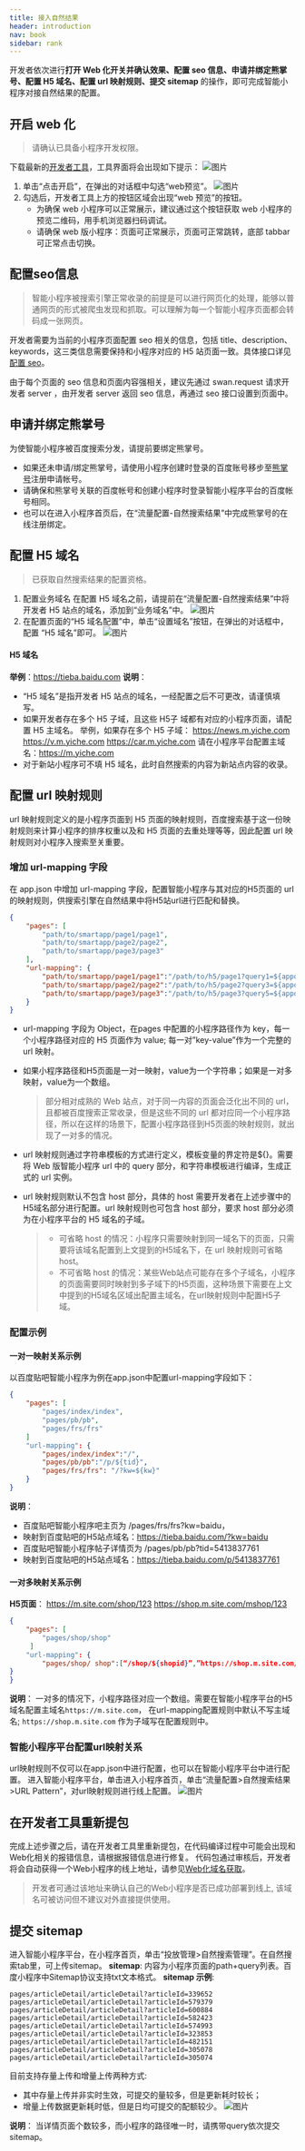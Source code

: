 ```yaml
---
title: 接入自然结果
header: introduction
nav: book
sidebar: rank
---
```


开发者依次进行**打开 Web 化开关并确认效果、配置 seo 信息、申请并绑定熊掌号、配置 H5 域名、配置 url 映射规则、提交 sitemap** 的操作，即可完成智能小程序对接自然结果的配置。

## 开启 web 化

> 请确认已具备小程序开发权限。

下载最新的<a href="https://smartprogram.baidu.com/docs/develop/devtools/show_sur/">开发者工具</a>，工具界面将会出现如下提示：
![图片](../../img/flow/rank/rank1.png)
1. 单击“点击开启”，在弹出的对话框中勾选“web预览”。
![图片](../../img/flow/rank/rank2.png)
2. 勾选后，开发者工具上方的按钮区域会出现“web 预览”的按钮。
    * 为确保 web 小程序可以正常展示，建议通过这个按钮获取 web 小程序的预览二维码，用手机浏览器扫码调试。   
    * 请确保 web 版小程序：页面可正常展示，页面可正常跳转，底部 tabbar 可正常点击切换。


## 配置seo信息

> 智能小程序被搜索引擎正常收录的前提是可以进行网页化的处理，能够以普通网页的形式被爬虫发现和抓取。可以理解为每一个智能小程序页面都会转码成一张网页。

开发者需要为当前的小程序页面配置 seo 相关的信息，包括 title、description、keywords，这三类信息需要保持和小程序对应的 H5 站页面一致。具体接口详见<a href="http://smartapp.baidu.com/docs/develop/api/seo/">配置 seo</a>。

由于每个页面的 seo 信息和页面内容强相关，建议先通过 swan.request 请求开发者  server ，由开发者 server 返回 seo 信息，再通过 seo 接口设置到页面中。

## 申请并绑定熊掌号

为使智能小程序被百度搜索分发，请提前要绑定熊掌号。
* 如果还未申请/绑定熊掌号，请使用小程序创建时登录的百度账号移步至<a href="https://xiongzhang.baidu.com">熊掌号</a>注册申请帐号。
* 请确保和熊掌号关联的百度帐号和创建小程序时登录智能小程序平台的百度帐号相同。
* 也可以在进入小程序首页后，在“流量配置-自然搜索结果”中完成熊掌号的在线注册绑定。

## 配置 H5 域名

> 已获取自然搜索结果的配置资格。

1. 配置业务域名
在配置 H5 域名之前，请提前在“流量配置-自然搜索结果”中将开发者 H5 站点的域名，添加到“业务域名”中。
![图片](../../img/flow/rank/rank7.png)
2. 在配置页面的“H5 域名配置”中，单击“设置域名”按钮，在弹出的对话框中，配置 “H5 域名”即可。
![图片](../../img/flow/rank/rank3.png)

#### H5 域名

**举例**：https://tieba.baidu.com
**说明**：
* “H5 域名”是指开发者 H5 站点的域名，一经配置之后不可更改，请谨慎填写。
* 如果开发者存在多个 H5 子域，且这些 H5子 域都有对应的小程序页面，请配置 H5 主域名。
    举例，如果存在多个 H5 子域：
    https://news.m.yiche.com
    https://v.m.yiche.com
    https://car.m.yiche.com
    请在小程序平台配置主域名：https://m.yiche.com
* 对于新站小程序可不填 H5 域名，此时自然搜索的内容为新站点内容的收录。

## 配置 url 映射规则

url 映射规则定义的是小程序页面到 H5 页面的映射规则，百度搜索基于这一份映射规则来计算小程序的排序权重以及和 H5 页面的去重处理等等，因此配置 url 映射规则对小程序入搜索至关重要。
### 增加 url-mapping 字段
在 app.json 中增加 url-mapping 字段，配置智能小程序与其对应的H5页面的 url 的映射规则，供搜索引擎在自然结果中将H5站url进行匹配和替换。
```json
{
    "pages": [
        "path/to/smartapp/page1/page1",
        "path/to/smartapp/page2/page2",
        "path/to/smartapp/page3/page3"
    ],
    "url-mapping": {
        "path/to/smartapp/page1/page1":"/path/to/h5/page1?query1=${appquery1}&query2=${appquery2}",
        "path/to/smartapp/page2/page2":"/path/to/h5/page2?query3=${appquery3}&query4=${appquery4}",
        "path/to/smartapp/page3/page3":"/path/to/h5/page3?query5=${appquery5}&query6=${appquery6}"
    }
}
```

* url-mapping 字段为 Object，在pages 中配置的小程序路径作为 key，每一个小程序路径对应的 H5 页面作为 value; 每一对”key-value”作为一个完整的 url 映射。
* 如果小程序路径和H5页面是一对一映射，value为一个字符串；如果是一对多映射，value为一个数组。
    > 部分相对成熟的 Web 站点，对于同一内容的页面会泛化出不同的 url，且都被百度搜索正常收录，但是这些不同的 url 都对应同一个小程序路径，所以在这样的场景下，配置小程序路径到H5页面的映射规则，就出现了一对多的情况。

* url 映射规则通过字符串模板的方式进行定义，模板变量的界定符是${}。需要将 Web 版智能小程序 url 中的 query 部分，和字符串模板进行编译，生成正式的 url 实例。
* url 映射规则默认不包含 host 部分，具体的 host 需要开发者在上述步骤中的H5域名部分进行配置。url 映射规则也可包含 host 部分，要求 host 部分必须为在小程序平台的 H5 域名的子域。
   > * 可省略 host 的情况：小程序只需要映射到同一域名下的页面，只需要将该域名配置到上文提到的H5域名下，在 url 映射规则可省略 host。
   > * 不可省略 host 的情况：某些Web站点可能存在多个子域名，小程序的页面需要同时映射到多子域下的H5页面，这种场景下需要在上文中提到的H5域名区域出配置主域名，在url映射规则中配置H5子域。

### 配置示例

#### 一对一映射关系示例
以百度贴吧智能小程序为例在app.json中配置url-mapping字段如下：
```json
{
    "pages": [
        "pages/index/index",
        "pages/pb/pb",
        "pages/frs/frs"
    ]
    "url-mapping": {
        "pages/index/index":"/",
        "pages/pb/pb":"/p/${tid}",
        "pages/frs/frs": "/?kw=${kw}"
    }
}
```
**说明**：
* 百度贴吧智能小程序吧主页为 /pages/frs/frs?kw=baidu，
* 映射到百度贴吧的H5站点域名：https://tieba.baidu.com/?kw=baidu 
* 百度贴吧智能小程序帖子详情页为 /pages/pb/pb?tid=5413837761
* 映射到百度贴吧的H5站点域名：https://tieba.baidu.com/p/5413837761

#### 一对多映射关系示例
**H5页面**：
https://m.site.com/shop/123
https://shop.m.site.com/mshop/123
```json
{
    "pages": [
        "pages/shop/shop"
     ]
    "url-mapping": {
        "pages/shop/ shop":[“/shop/${shopid}”,”https://shop.m.site.com/mshop/${shopid}”]
}
}
```
**说明**：
一对多的情况下，小程序路径对应一个数组。需要在智能小程序平台的H5域名配置主域名`https://m.site.com`， 在url-mapping配置规则中默认不写主域名;  `https://shop.m.site.com` 作为子域写在配置规则中。

### 智能小程序平台配置url映射关系
url映射规则不仅可以在app.json中进行配置，也可以在智能小程序平台中进行配置。
进入智能小程序平台，单击进入小程序首页，单击“流量配置>自然搜索结果>URL Pattern”，对url映射规则进行线上配置。
![图片](../../img/flow/rank/rank4.png)

## 在开发者工具重新提包

完成上述步骤之后，请在开发者工具里重新提包，在代码编译过程中可能会出现和Web化相关的报错信息，请根据报错信息进行修复。
代码包通过审核后，开发者将会自动获得一个Web小程序的线上地址，请参见<a href="https://smartprogram.baidu.com/docs/develop/web/detail/">Web化域名获取</a>。
> 开发者可通过该地址来确认自己的Web小程序是否已成功部署到线上, 该域名可被访问但不建议对外直接提供使用。

## 提交 sitemap

进入智能小程序平台，在小程序首页，单击“投放管理>自然搜索管理”。在自然搜索tab里，可上传sitemap。
**sitemap**:
内容为小程序页面的path+query列表。百度小程序中Sitemap协议支持txt文本格式。
**sitemap 示例**:
```
pages/articleDetail/articleDetail?articleId=339652
pages/articleDetail/articleDetail?articleId=579379
pages/articleDetail/articleDetail?articleId=600884
pages/articleDetail/articleDetail?articleId=582423
pages/articleDetail/articleDetail?articleId=574993
pages/articleDetail/articleDetail?articleId=323853
pages/articleDetail/articleDetail?articleId=482151
pages/articleDetail/articleDetail?articleId=305078
pages/articleDetail/articleDetail?articleId=305074
```
目前支持存量上传和增量上传两种方式:
* 其中存量上传并非实时生效，可提交的量较多，但是更新耗时较长；
* 增量上传数据更新耗时低，但是日均可提交的配额较少。
![图片](../../img/flow/rank/rank4.png)

**说明**：
当详情页面个数较多，而小程序的路径唯一时，请携带query依次提交sitemap。